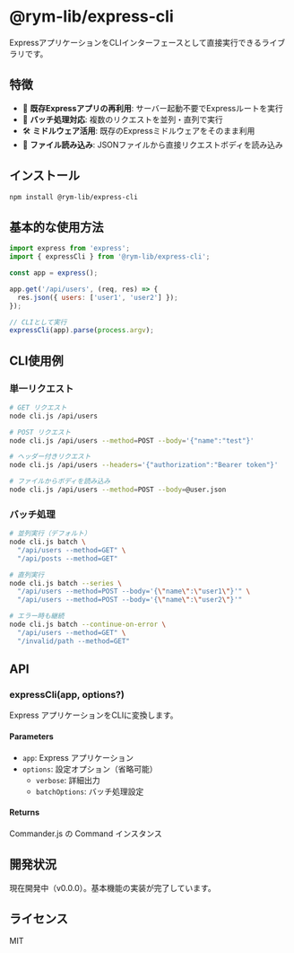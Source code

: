 # @rym-lib/express-cli

ExpressアプリケーションをCLIインターフェースとして直接実行できるライブラリです。

## 特徴

- 🚀 **既存Expressアプリの再利用**: サーバー起動不要でExpressルートを実行
- 🔄 **バッチ処理対応**: 複数のリクエストを並列・直列で実行
- 🛠️ **ミドルウェア活用**: 既存のExpressミドルウェアをそのまま利用
- 📁 **ファイル読み込み**: JSONファイルから直接リクエストボディを読み込み

## インストール

```bash
npm install @rym-lib/express-cli
```

## 基本的な使用方法

```javascript
import express from 'express';
import { expressCli } from '@rym-lib/express-cli';

const app = express();

app.get('/api/users', (req, res) => {
  res.json({ users: ['user1', 'user2'] });
});

// CLIとして実行
expressCli(app).parse(process.argv);
```

## CLI使用例

### 単一リクエスト

```bash
# GET リクエスト
node cli.js /api/users

# POST リクエスト
node cli.js /api/users --method=POST --body='{"name":"test"}'

# ヘッダー付きリクエスト
node cli.js /api/users --headers='{"authorization":"Bearer token"}'

# ファイルからボディを読み込み
node cli.js /api/users --method=POST --body=@user.json
```

### バッチ処理

```bash
# 並列実行（デフォルト）
node cli.js batch \
  "/api/users --method=GET" \
  "/api/posts --method=GET"

# 直列実行
node cli.js batch --series \
  "/api/users --method=POST --body='{\"name\":\"user1\"}'" \
  "/api/users --method=POST --body='{\"name\":\"user2\"}'"

# エラー時も継続
node cli.js batch --continue-on-error \
  "/api/users --method=GET" \
  "/invalid/path --method=GET"
```

## API

### expressCli(app, options?)

Express アプリケーションをCLIに変換します。

#### Parameters

- `app`: Express アプリケーション
- `options`: 設定オプション（省略可能）
  - `verbose`: 詳細出力
  - `batchOptions`: バッチ処理設定

#### Returns

Commander.js の Command インスタンス

## 開発状況

現在開発中（v0.0.0）。基本機能の実装が完了しています。

## ライセンス

MIT